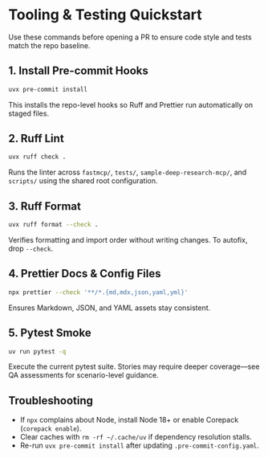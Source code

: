 # Tooling & Testing Quickstart

Use these commands before opening a PR to ensure code style and tests match the repo baseline.

## 1. Install Pre-commit Hooks

```bash
uvx pre-commit install
```

This installs the repo-level hooks so Ruff and Prettier run automatically on staged files.

## 2. Ruff Lint

```bash
uvx ruff check .
```

Runs the linter across `fastmcp/`, `tests/`, `sample-deep-research-mcp/`, and `scripts/` using the shared root configuration.

## 3. Ruff Format

```bash
uvx ruff format --check .
```

Verifies formatting and import order without writing changes. To autofix, drop `--check`.

## 4. Prettier Docs & Config Files

```bash
npx prettier --check '**/*.{md,mdx,json,yaml,yml}'
```

Ensures Markdown, JSON, and YAML assets stay consistent.

## 5. Pytest Smoke

```bash
uv run pytest -q
```

Execute the current pytest suite. Stories may require deeper coverage—see QA assessments for scenario-level guidance.

## Troubleshooting

- If `npx` complains about Node, install Node 18+ or enable Corepack (`corepack enable`).
- Clear caches with `rm -rf ~/.cache/uv` if dependency resolution stalls.
- Re-run `uvx pre-commit install` after updating `.pre-commit-config.yaml`.
